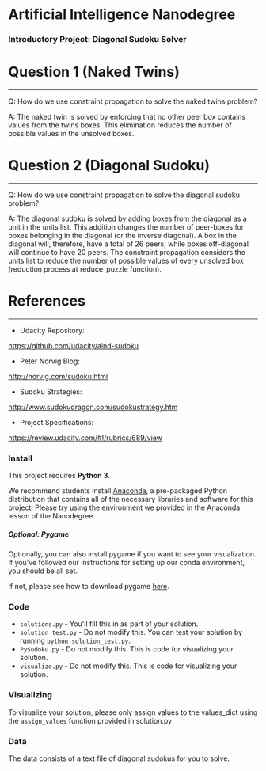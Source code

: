 # Artificial Intelligence Nanodegree

### Introductory Project: Diagonal Sudoku Solver



# Question 1 (Naked Twins)
---

Q: How do we use constraint propagation to solve the naked twins problem?
  
A: The naked twin is solved by enforcing that no other peer box contains values from the twins boxes. This elimination reduces the number of possible values in the unsolved boxes.

# Question 2 (Diagonal Sudoku)
---

Q: How do we use constraint propagation to solve the diagonal sudoku problem?  

A: The diagonal sudoku is solved by adding boxes from the diagonal as a unit in the units list. This addition changes the number of peer-boxes for boxes belonging in the diagonal (or the inverse diagonal). A box in the diagonal will, therefore, have a total of 26 peers, while boxes off-diagonal will continue to have 20 peers. The constraint propagation considers the units list to reduce the number of possible values of every unsolved box (reduction process at reduce_puzzle function).



# References
---

* Udacity Repository:

https://github.com/udacity/aind-sudoku

* Peter Norvig Blog: 

http://norvig.com/sudoku.html

* Sudoku Strategies:

http://www.sudokudragon.com/sudokustrategy.htm


* Project Specifications:

https://review.udacity.com/#!/rubrics/689/view



### Install

This project requires **Python 3**.

We recommend students install [Anaconda](https://www.continuum.io/downloads), a pre-packaged Python distribution that contains all of the necessary libraries and software for this project. 
Please try using the environment we provided in the Anaconda lesson of the Nanodegree.


##### Optional: Pygame

Optionally, you can also install pygame if you want to see your visualization. If you've followed our instructions for setting up our conda environment, you should be all set.

If not, please see how to download pygame [here](http://www.pygame.org/download.shtml).

### Code

* `solutions.py` - You'll fill this in as part of your solution.
* `solution_test.py` - Do not modify this. You can test your solution by running `python solution_test.py`.
* `PySudoku.py` - Do not modify this. This is code for visualizing your solution.
* `visualize.py` - Do not modify this. This is code for visualizing your solution.

### Visualizing

To visualize your solution, please only assign values to the values_dict using the ```assign_values``` function provided in solution.py

### Data

The data consists of a text file of diagonal sudokus for you to solve.
